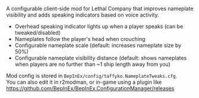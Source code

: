 A configurable client-side mod for Lethal Company that improves nameplate visibility and adds speaking indicators based on voice activity.

- Overhead speaking indicator lights up when a player speaks (can be tweaked/disabled)
- Nameplates follow the player's head when crouching
- Configurable nameplate scale (default: increases nameplate size by 50%)
- Configurable nameplate visibility distance (default: shows nameplates when players are no further than ~1 ship length away from you)

Mod config is stored in `BepInEx/config/taffyko.NameplateTweaks.cfg`.  
You can also edit it in r2modman, or in-game using a plugin like https://github.com/BepInEx/BepInEx.ConfigurationManager/releases
